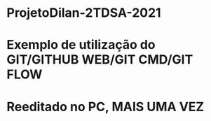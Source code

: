 # ProjetoDilan-2TDSA-2021
# Exemplo de utilização do GIT/GITHUB WEB/GIT CMD/GIT FLOW
# Reeditado no PC, MAIS UMA VEZ